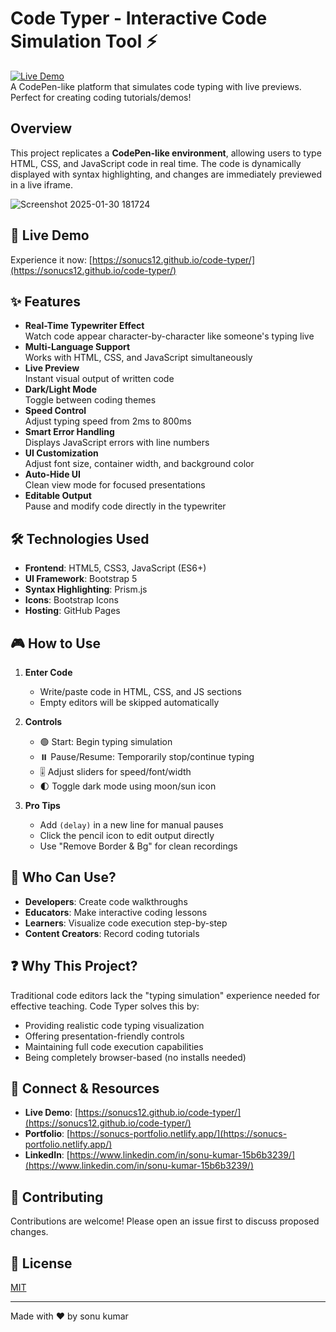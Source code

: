 # Code Typer - Interactive Code Simulation Tool ⚡

[![Live Demo](https://img.shields.io/badge/Live_Demo-FF4088?style=for-the-badge)](https://sonucs12.github.io/code-typer/)  
A CodePen-like platform that simulates code typing with live previews. Perfect for creating coding tutorials/demos!
## Overview
This project replicates a **CodePen-like environment**, allowing users to type HTML, CSS, and JavaScript code in real time. The code is dynamically displayed with syntax highlighting, and changes are immediately previewed in a live iframe.

![Screenshot 2025-01-30 181724](https://github.com/user-attachments/assets/9ab6041b-415c-493e-9769-e229be2d48a1)

## 🚀 Live Demo  
Experience it now: [https://sonucs12.github.io/code-typer/](https://sonucs12.github.io/code-typer/)

## ✨ Features  
- **Real-Time Typewriter Effect**  
  Watch code appear character-by-character like someone's typing live
- **Multi-Language Support**  
  Works with HTML, CSS, and JavaScript simultaneously
- **Live Preview**  
  Instant visual output of written code
- **Dark/Light Mode**  
  Toggle between coding themes
- **Speed Control**  
  Adjust typing speed from 2ms to 800ms
- **Smart Error Handling**  
  Displays JavaScript errors with line numbers
- **UI Customization**  
  Adjust font size, container width, and background color
- **Auto-Hide UI**  
  Clean view mode for focused presentations
- **Editable Output**  
  Pause and modify code directly in the typewriter

## 🛠️ Technologies Used  
- **Frontend**: HTML5, CSS3, JavaScript (ES6+)
- **UI Framework**: Bootstrap 5
- **Syntax Highlighting**: Prism.js
- **Icons**: Bootstrap Icons
- **Hosting**: GitHub Pages

## 🎮 How to Use  
1. **Enter Code**  
   - Write/paste code in HTML, CSS, and JS sections
   - Empty editors will be skipped automatically

2. **Controls**  
   - 🟢 Start: Begin typing simulation
   - ⏸️ Pause/Resume: Temporarily stop/continue typing
   - 🎚️ Adjust sliders for speed/font/width
   - 🌓 Toggle dark mode using moon/sun icon

3. **Pro Tips**  
   - Add `(delay)` in a new line for manual pauses
   - Click the pencil icon to edit output directly
   - Use "Remove Border & Bg" for clean recordings

## 👥 Who Can Use?  
- **Developers**: Create code walkthroughs
- **Educators**: Make interactive coding lessons
- **Learners**: Visualize code execution step-by-step
- **Content Creators**: Record coding tutorials

## ❓ Why This Project?  
Traditional code editors lack the "typing simulation" experience needed for effective teaching. Code Typer solves this by:
- Providing realistic code typing visualization
- Offering presentation-friendly controls
- Maintaining full code execution capabilities
- Being completely browser-based (no installs needed)

## 🔗 Connect & Resources  
- **Live Demo**: [https://sonucs12.github.io/code-typer/](https://sonucs12.github.io/code-typer/)
- **Portfolio**: [https://sonucs-portfolio.netlify.app/](https://sonucs-portfolio.netlify.app/)
- **LinkedIn**: [https://www.linkedin.com/in/sonu-kumar-15b6b3239/](https://www.linkedin.com/in/sonu-kumar-15b6b3239/)


## 🤝 Contributing  
Contributions are welcome! Please open an issue first to discuss proposed changes.

## 📜 License  
[MIT](https://choosealicense.com/licenses/mit/)

---

Made with ❤️ by sonu kumar 

